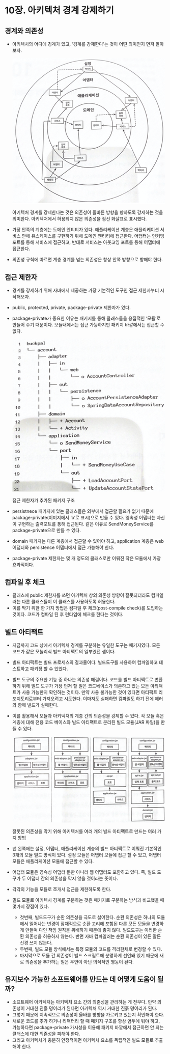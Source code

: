 # 10장. 아키텍처 경계 강제하기

## 경계와 의존성

- 아키텍처의 어디에 경계가 있고, ‘경계를 강제한다’는 것이 어떤 의미인지 먼저 알아보자.
    
    ![아키텍처 경계를 강제한다는 것은 의존성이 올바른 방향을 향하도록 강제하는 것을 의미한다. 아키텍처에서 허용되지 않은 의존성을 점선 화살표로 표시했다.](./images/10.1.png)
    
    아키텍처 경계를 강제한다는 것은 의존성이 올바른 방향을 향하도록 강제하는 것을 의미한다. 아키텍처에서 허용되지 않은 의존성을 점선 화살표로 표시했다.
    
- 가장 안쪽의 계층에는 도메인 엔티티가 있다. 애플리케이션 계층은 애플리케이션 서비스 안에 유스케이스를 구현하기 위해 도메인 엔티티에 접근한다. 어댑터는 인커밍 포트를 통해 서비스에 접근하고, 반대로 서비스는 아웃고잉 포트를 통해 어댑터에 접근한다.
- 의존성 규칙에 따르면 계층 경계를 넘는 의존성은 항상 안쪽 방향으로 향해야 한다.

## 접근 제한자

- 경계를 강제하기 위해 자바에서 제공하는 가장 기본적인 도구인 접근 제한자부터 시작해보자.
- public, protected, private, package-private 제한자가 있다.
- package-private가 중요한 이유는 패키지를 통해 클래스들을 응집적인 ‘모듈’로 만들어 주기 때문이다. 모듈내에서는 접근 가능하지만 패키지 바깥에서는 접근할 수 없다.
    
    ![접근 제한자가 추가된 패키지 구조](./images/10.2.png)
    
    접근 제한자가 추가된 패키지 구조
    
- persistnece 패키지에 있는 클래스들은 외부에서 접근할 필요가 없기 때문에 package-private(이미지에서 ‘o’로 표시)으로 만들 수 있다. 영속성 어댑터는 자신이 구현하는 출력포트를 통해 접근된다. 같은 이유로 SendMoneyService를 package-private으로 만들 수 있다.
- domain 패키지는 다른 계층에서 접근할 수 있어야 하고, application 계층은 web 어댑터와 persistence 어댑터에서 접근 가능해야 한다.
- package-private 제한자는 몇 개 정도의 클래스로만 이뤄진 작은 모듈에서 가장 효과적이다.

## 컴파일 후 체크

- 클래스에 public 제한자를 쓰면 아키텍처 상의 의존성 방향이 잘못되더라도 컴파일러는 다른 클래스들이 이 클래스를 사용하도록 허용한다.
- 이를 막기 위한 한 가지 방법은 컴파일 후 체크(post-compile check)를 도입하는 것이다. 코드가 컴파일 된 후 런타임에 체크를 한다는 것이다.

## 빌드 아티팩트

- 지금까지 코드 상에서 아키텍처 경계를 구분하는 유일한 도구는 패키지였다. 모든 코드가 같은 모놀리식 빌드 아티팩트의 일부였던 셈이다.
- 빌드 아티팩트는 빌드 프로세스의 결과물이다. 빌드도구를 사용하여  컴파일하고 테스트하고 패키징 할 수 있었다.
- 빌드 도구의 주요한 기능 중 하나는 의존성 해결이다. 코드를 빌드 아티팩트로 변환하기 위해 빌드 도구가 가장 먼저 할 일은 코드베이스가 의존하고 있는 모든 아티팩트가 사용 가능한지 확인하는 것이다. 만약 사용 불가능한 것이 있다면 아티팩트 리포지토리로부터 가져오려고 시도한다. 이마저도 실패하면 컴파일도 하기 전에 에러와 함께 빌드가 실패한다.
- 이를 활용해서 모듈과 아키텍처의 계층 간의 의존성을 강제할 수 있다. 각 모듈 혹은 계층에 대해 전용 코드 베이스와 빌드 아티팩트로 분리된 빌드 모듈(JAR 파일)을 만들 수 있다.
    
    ![잘못된 의존성을 막기 위해 아키텍처를 여러 개의 빌드 아티팩트로 만드는 여러 가지 방법](./images/10.3.png)
    
    잘못된 의존성을 막기 위해 아키텍처를 여러 개의 빌드 아티팩트로 만드는 여러 가지 방법
    
- 맨 왼쪽에는 설정, 어댑터, 애플리케이션 계층의 빌드 아티팩트로 이뤄진 기본적인 3개의 모듈 빌드 방식이 있다. 설정 모듈은 어댑터 모듈에 접근 할 수 있고, 어댑터 모듈은 애플리케이션 모듈에 접근할 수 있다.
- 어댑터 모듈은 영속성 어댑터 뿐만 아니라 웹 어댑터도 포함하고 있다. 즉, 빌드 도구가 두 어댑터 간의 의존성을 막지 않을 것이라는 뜻이다.
- 각각의 기능을 모듈로 쪼개서 접근을 제한하도록 한다.
- 밀드 모듈로 아키텍처 경계를 구분하는 것은 패키지로 구분하는 방식과 비교했을 때 몇가지 장점이 있다.
    - 첫번째, 빌드도구가 순환 의존성을 극도로 싫어한다. 순환 의존성은 하나의 모듈에서 일어나는 변경이 잠재적으로 순환 고리에 포함된 다른 모든 모듈을 변경하게 만들며 다인 책임 원칙을 위배하기 때문에 좋지 않다. 빌드도구는 이러한 순환 의존성을 허용하지 않는다. 반면 자바 컴파일러는 순환 의존성이 있든 말든 신경 쓰지 않는다.
    - 두번째, 빌드 모듈 방식에서는 특정 모듈의 코드를 격리한채로 변경할 수 있다.
    - 마지막으로 모듈 간 의존성이 빌드 스크립트에 분명하게 선언돼 있기 때문에 새로 의존성을 추가하는 일은 우연이 아닌 의식적인 행동이 된다.

## 유지보수 가능한 소프트웨어를 만드는 데 어떻게 도움이 될까?

- 소프트웨어 아키텍처는 아키텍처 요소 간의 의존성을 관리하는 게 전부다. 만약 의존성이 거대한 진흙 덩어리가 된다면 아키텍처 역시 거대한 진흙 덩어리가 된다.
- 그렇기 때문에 지속적으로 의존성이 올바를 방향을 가르키고 있는지 확인해야 한다.
- 새로운 코드를 추가 하거나 리팩터리 할 때 패키지 구조를 항상 염두에 둬야 하고, 가능하다면 package-private 가시성을 이용해 패키지 바깥에서 접근하면 안 되는 클래스에 대한 의존성을 피해야 한다.
- 그리고 아키텍처가 충분히 안정적이면 아키텍처 요소를 독립적인 빌드 모듈로 추출해야 한다.